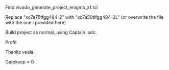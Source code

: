Find vivado_generate_project_enigma_x1.tcl

Replace "xc7a75tfgg484-2" with "xc7a50tlfgg484-2L" (or overwrite the file with the one i provided here)

Build project as normal, using Captain .xdc.

Profit

Thanks veela. 

Gatekeep = 0
